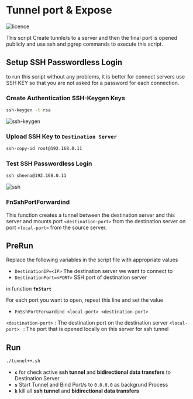 # Tunnel port & Expose

![licence](https://img.shields.io/github/license/beigi-reza/ssh-tunnel)


This script Create tunnle/s to a server and then the final port is opened publicly and use ssh and pgrep commands to execute this script.

## Setup SSH Passwordless Login
to run this script without any problems, it is better for connect servers use SSH KEY so that you are not asked for a password for each connection.

### Create Authentication SSH-Keygen Keys

```cmd
ssh-keygen -t rsa
```
![ssh-keygen](https://www.tecmint.com/wp-content/uploads/2012/10/Create-SSH-RSA-Key.gif)

### Upload SSH Key to `Destination Server`

```cmd
ssh-copy-id root@192.168.0.11
```
### Test SSH Passwordless Login

```cmd
ssh sheena@192.168.0.11
```
![ssh](https://www.tecmint.com/wp-content/uploads/2012/10/SSH-Remote-Passwordless-Login.gif)


### FnSshPortForwardind
This function creates a tunnel between the destination server and this server and mounts port `<destination-port>` from the destination server on port `<local-port>` from the source server.

## PreRun

Replace the following variables in the script file  with appropriate values

- ‍‍`DestinationIP=<IP>`  The destination server we want to connect to
- `DestinationPort=<PORT>` SSH port of destination server

in function **`fnStart`** 


For each port you want to open, repeat this line and set the value

- `FnSshPortForwardind <local-port> <destination-port>`

`<destination-port>` : The destination port on the destination server
`<local-port>‍ ` : The port that is opened locally on this server for ssh tunnel

## Run 

```cmd
./tunnel++.sh 
```

- **`c`** for check active **ssh tunnel** and **bidirectional data transfers** to Destination Server
- **`s`** Start Tunnel and Bind Port/s to `0.0.0.0` as backgrund Process
- **`k`** kill all **ssh tunnel** and **bidirectional data transfers** 

